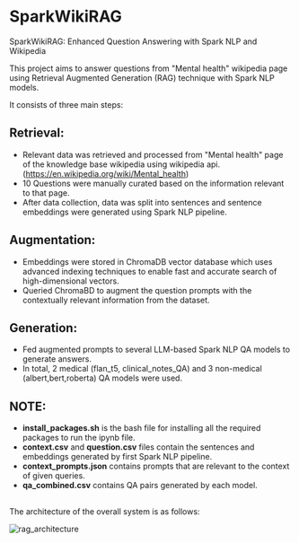 # SparkWikiRAG
SparkWikiRAG: Enhanced Question Answering with Spark NLP and Wikipedia

This project aims to answer questions from "Mental health" wikipedia page using Retrieval Augmented Generation (RAG) technique with Spark NLP models.

It consists of three main steps:
## Retrieval:
   * Relevant data was retrieved and processed from "Mental health" page of the knowledge base wikipedia using wikipedia api. (https://en.wikipedia.org/wiki/Mental_health)
   * 10 Questions were manually curated based on the information relevant to that page.
   * After data collection, data was split into sentences and sentence embeddings were generated using Spark NLP pipeline.

## Augmentation:
  * Embeddings were stored in ChromaDB vector database which uses advanced indexing techniques to enable fast and accurate search of high-dimensional vectors.
  * Queried ChromaBD to augment the question prompts with the contextually relevant information from the dataset.

## Generation:
  * Fed augmented prompts to several LLM-based Spark NLP QA models to generate answers.
  * In total, 2 medical (flan_t5, clinical_notes_QA) and 3 non-medical (albert,bert,roberta) QA models were used.

## NOTE:
* **install_packages.sh** is the bash file for installing all the required packages to run the ipynb file.
* **context.csv** and **question.csv** files contain the sentences and embeddings generated by first Spark NLP pipeline.
* **context_prompts.json** contains prompts that are relevant to the context of given queries.
* **qa_combined.csv** contains QA pairs generated by each model.

##

The architecture of the overall system is as follows:



![rag_architecture](https://github.com/barikosan/SparkWikiRAG/assets/23119100/b864204c-9f88-4a32-bb85-26f3f729600d)
